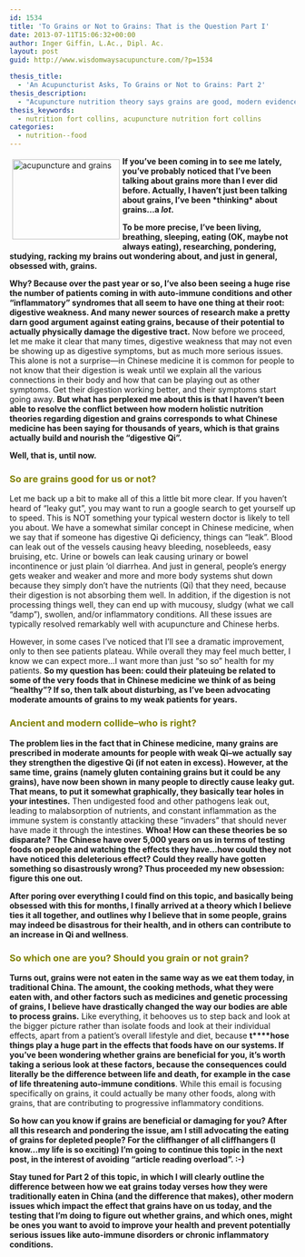 ```yaml
---
id: 1534
title: 'To Grains or Not to Grains: That is the Question Part I'
date: 2013-07-11T15:06:32+00:00
author: Inger Giffin, L.Ac., Dipl. Ac.
layout: post
guid: http://www.wisdomwaysacupuncture.com/?p=1534

thesis_title:
  - 'An Acupuncturist Asks, To Grains or Not to Grains: Part 2'
thesis_description:
  - "Acupuncture nutrition theory says grains are good, modern evidence says they're bad...who is right? Part 2 of navigating through conflicting ideas"
thesis_keywords:
  - nutrition fort collins, acupuncture nutrition fort collins
categories:
  - nutrition--food
---
```

<img src="https://origin.ih.constantcontact.com/fs124/1102844965003/img/162.png" alt="acupuncture and grains" width="189" height="141" align="left" border="0" hspace="5" vspace="5" />**If you&#8217;ve been coming in to see me lately, you&#8217;ve probably noticed that I&#8217;ve been talking about grains more than I ever did before. Actually, I haven&#8217;t just been talking about grains, I&#8217;ve been \*thinking\* about grains&#8230;a _lot_.** 

**To be more precise, I&#8217;ve been living, breathing, sleeping, eating (OK, maybe not always eating), researching, pondering, studying, racking my brains out wondering about, and just in general, obsessed with, grains.**

**Why? Because over the past year or so, I&#8217;ve also been seeing a huge rise the number of patients coming in with auto-immune conditions and other &#8220;inflammatory&#8221; syndromes that all seem to have one thing at their root: digestive weakness. And many newer sources of research make a pretty darn good argument against eating grains, because of their potential to actually physically damage the digestive tract.** Now before we proceed, let me make it clear that many times, digestive weakness that may not even be showing up as digestive symptoms, but as much more serious issues. This alone is not a surprise&#8212;in Chinese medicine it is common for people to not know that their digestion is weak until we explain all the various connections in their body and how that can be playing out as other symptoms. Get their digestion working better, and their symptoms start going away. **But what has perplexed me about this is that I haven&#8217;t been able to resolve the conflict between how modern holistic nutrition theories regarding digestion and grains corresponds to what Chinese medicine has been saying for thousands of years, which is that grains actually build and nourish the &#8220;digestive Qi&#8221;.**

**Well, that is, until now.**

### <span style="color: #808000;">So are grains good for us or not?</span>

Let me back up a bit to make all of this a little bit more clear. If you haven&#8217;t heard of &#8220;leaky gut&#8221;, you may want to run a google search to get yourself up to speed. This is NOT something your typical western doctor is likely to tell you about. We have a somewhat similar concept in Chinese medicine, when we say that if someone has digestive Qi deficiency, things can &#8220;leak&#8221;. Blood can leak out of the vessels causing heavy bleeding, nosebleeds, easy bruising, etc. Urine or bowels can leak causing urinary or bowel incontinence or just plain &#8216;ol diarrhea. And just in general, people&#8217;s energy gets weaker and weaker and more and more body systems shut down because they simply don&#8217;t have the nutrients (Qi) that they need, because their digestion is not absorbing them well. In addition, if the digestion is not processing things well, they can end up with mucousy, sludgy (what we call &#8220;damp&#8221;), swollen, and/or inflammatory conditions. All these issues are typically resolved remarkably well with acupuncture and Chinese herbs.

However, in some cases I&#8217;ve noticed that I&#8217;ll see a dramatic improvement, only to then see patients plateau. While overall they may feel much better, I know we can expect more&#8230;I want more than just &#8220;so so&#8221; health for my patients. **So my question has been: could their plateuing be related to some of the very foods that in Chinese medicine we think of as being &#8220;healthy&#8221;? If so, then talk about disturbing, as I&#8217;ve been advocating moderate amounts of grains to my weak patients for years.**

### <span style="color: #808000;">Ancient and modern collide&#8211;who is right?</span>

**The problem lies in the fact that in Chinese medicine, many grains are prescribed in moderate amounts for people with weak Qi&#8211;we actually say they strengthen the digestive Qi (if not eaten in excess). However, at the same time, grains (namely gluten containing grains but it could be any grains), have now been shown in many people to directly cause leaky gut. That means, to put it somewhat graphically, they basically tear holes in your intestines.** Then undigested food and other pathogens leak out, leading to malabsorption of nutrients, and constant inflammation as the immune system is constantly attacking these &#8220;invaders&#8221; that should never have made it through the intestines. **Whoa! How can these theories be so disparate? The Chinese have over 5,000 years on us in terms of testing foods on people and watching the effects they have&#8230;how could they not have noticed this deleterious effect? Could they really have gotten something so disastrously wrong? Thus proceeded my new obsession: figure this one out.**

**After poring over everything I could find on this topic, and basically being obsessed with this for months, I finally arrived at a theory which I believe ties it all together, and outlines why I believe that in some people, grains may indeed be disastrous for their health, and in others can contribute to an increase in Qi and wellness**.

### <span style="color: #808000;">So which one are you? Should you grain or not grain?</span>

**Turns out, grains were not eaten in the same way as we eat them today, in traditional China. The amount, the cooking methods, what they were eaten with, and other factors such as medicines and genetic processing of grains, I believe have drastically changed the way our bodies are able to process grains.** Like everything, it behooves us to step back and look at the bigger picture rather than isolate foods and look at their individual effects, apart from a patient&#8217;s overall lifestyle and diet, because **t****hose things play a huge part in the effects that foods have on our systems. If you&#8217;ve been wondering whether grains are beneficial for you, it&#8217;s worth taking a serious look at these factors, because the consequences could literally be the difference between life and death, for example in the case of life threatening auto-immune conditions**. While this email is focusing specifically on grains, it could actually be many other foods, along with grains, that are contributing to progressive inflammatory conditions.

**So how can you know if grains are beneficial or damaging for you? After all this research and pondering the issue, am I still advocating the eating of grains for depleted people? For the cliffhanger of all cliffhangers (I know&#8230;my life is so exciting) I&#8217;m going to continue this topic in the next post, in the interest of avoiding &#8220;article reading overload&#8221;. :-)**

**Stay tuned for Part 2 of this topic, in which I will clearly outline the difference between how we eat grains today verses how they were traditionally eaten in China (and the difference that makes), other modern issues which impact the effect that grains have on us today, and the testing that I&#8217;m doing to figure out whether grains, and which ones, might be ones you want to avoid to improve your health and prevent potentially serious issues like auto-immune disorders or chronic inflammatory conditions.**